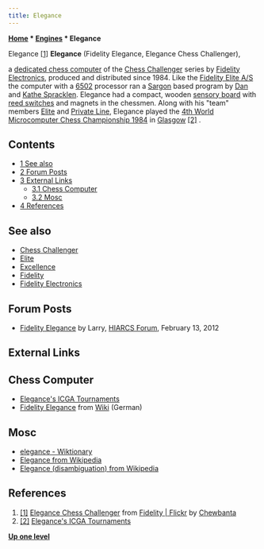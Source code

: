 ```yaml
---
title: Elegance
---
```

**[Home](Home "Home") * [Engines](Engines "Engines") * Elegance**

[](File:EleganceChessChallenger.jpg) Elegance <a id="cite-note-1" href="#cite-ref-1">[1]</a>
**Elegance** (Fidelity Elegance, Elegance Chess Challenger),

a [dedicated chess computer](Dedicated_Chess_Computers "Dedicated Chess Computers") of the [Chess Challenger](Chess_Challenger "Chess Challenger") series by [Fidelity Electronics](Fidelity_Electronics "Fidelity Electronics"), produced and distributed since 1984.
Like the [Fidelity Elite A/S](Elite "Elite") the computer with a [6502](6502 "6502") processor ran a [Sargon](Sargon "Sargon") based program by [Dan](Dan_Spracklen "Dan Spracklen") and [Kathe Spracklen](Kathe_Spracklen "Kathe Spracklen").
Elegance had a compact, wooden [sensory board](Sensory_Board "Sensory Board") with [reed switches](https://en.wikipedia.org/wiki/Reed_switch) and magnets in the chessmen.
Along with his "team" members [Elite](Elite "Elite") and [Private Line](Private_Line "Private Line"), Elegance played the [4th World Microcomputer Chess Championship 1984](WMCCC_1984 "WMCCC 1984") in [Glasgow](https://en.wikipedia.org/wiki/Glasgow) <a id="cite-note-2" href="#cite-ref-2">[2]</a> .

## Contents

- [1 See also](#see-also)
- [2 Forum Posts](#forum-posts)
- [3 External Links](#external-links)
  - [3.1 Chess Computer](#chess-computer)
  - [3.2 Mosc](#mosc)
- [4 References](#references)

## See also

- [Chess Challenger](Chess_Challenger "Chess Challenger")
- [Elite](Elite "Elite")
- [Excellence](Excellence "Excellence")
- [Fidelity](Fidelity "Fidelity")
- [Fidelity Electronics](Fidelity_Electronics "Fidelity Electronics")

## Forum Posts

- [Fidelity Elegance](http://hiarcs.net/forums/viewtopic.php?t=4696&sid=529f7f9e02dce0978dbaf5b4c7a824e2) by Larry, [HIARCS Forum](Computer_Chess_Forums "Computer Chess Forums"), February 13, 2012

## External Links

## Chess Computer

- [Elegance's ICGA Tournaments](https://www.game-ai-forum.org/icga-tournaments/program.php?id=484)
- [Fidelity Elegance](https://www.schach-computer.info/wiki/index.php/Fidelity_Elegance) from [Wiki](https://www.schach-computer.info/wiki/index.php/Hauptseite_EnSchachcomputer.info) (German)

## Mosc

- [elegance - Wiktionary](https://en.wiktionary.org/wiki/elegance)
- [Elegance from Wikipedia](https://en.wikipedia.org/wiki/Elegance)
- [Elegance (disambiguation) from Wikipedia](<https://en.wikipedia.org/wiki/Elegance_(disambiguation)>)

## References

1. <a id="cite-ref-1" href="#cite-note-1">[1]</a> [Elegance Chess Challenger](https://www.flickr.com/photos/10261668@N05/12265830263/in/album-72157600922170604/) from [Fidelity | Flickr](https://www.flickr.com/photos/10261668@N05/albums/72157600922170604) by [Chewbanta](Steve_Blincoe "Steve Blincoe")
1. <a id="cite-ref-2" href="#cite-note-2">[2]</a> [Elegance's ICGA Tournaments](https://www.game-ai-forum.org/icga-tournaments/program.php?id=484)

**[Up one level](Engines "Engines")**

